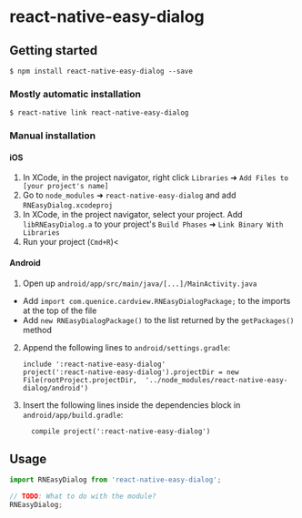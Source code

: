 
# react-native-easy-dialog

## Getting started

`$ npm install react-native-easy-dialog --save`

### Mostly automatic installation

`$ react-native link react-native-easy-dialog`

### Manual installation


#### iOS

1. In XCode, in the project navigator, right click `Libraries` ➜ `Add Files to [your project's name]`
2. Go to `node_modules` ➜ `react-native-easy-dialog` and add `RNEasyDialog.xcodeproj`
3. In XCode, in the project navigator, select your project. Add `libRNEasyDialog.a` to your project's `Build Phases` ➜ `Link Binary With Libraries`
4. Run your project (`Cmd+R`)<

#### Android

1. Open up `android/app/src/main/java/[...]/MainActivity.java`
  - Add `import com.quenice.cardview.RNEasyDialogPackage;` to the imports at the top of the file
  - Add `new RNEasyDialogPackage()` to the list returned by the `getPackages()` method
2. Append the following lines to `android/settings.gradle`:
  	```
  	include ':react-native-easy-dialog'
  	project(':react-native-easy-dialog').projectDir = new File(rootProject.projectDir, 	'../node_modules/react-native-easy-dialog/android')
  	```
3. Insert the following lines inside the dependencies block in `android/app/build.gradle`:
  	```
      compile project(':react-native-easy-dialog')
  	```


## Usage
```javascript
import RNEasyDialog from 'react-native-easy-dialog';

// TODO: What to do with the module?
RNEasyDialog;
```
  